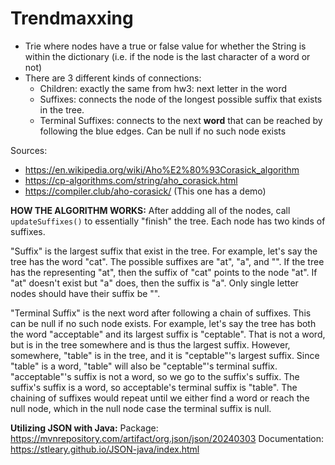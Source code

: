 # Trendmaxxing
- Trie where nodes have a true or false value for whether the String is within the dictionary (i.e. if the node is the last character of a word or not)
- There are 3 different kinds of connections:
    - Children: exactly the same from hw3: next letter in the word
    - Suffixes: connects the node of the longest possible suffix that exists in the tree. 
    - Terminal Suffixes: connects to the next **word** that can be reached by following the blue edges. Can be null if no such node exists

Sources:
- https://en.wikipedia.org/wiki/Aho%E2%80%93Corasick_algorithm
- https://cp-algorithms.com/string/aho_corasick.html
- https://compiler.club/aho-corasick/ (This one has a demo)

**HOW THE ALGORITHM WORKS:**
After addding all of the nodes, call `updateSuffixes()` to essentially "finish" the tree. Each node has two kinds of suffixes. 

"Suffix" is the largest suffix that exist in the tree. For example, let's say the tree has the word "cat". The possible suffixes are "at", "a", and "". If the tree has the representing "at", then the suffix of "cat" points to the node "at". If "at" doesn't exist but "a" does, then the suffix is "a". Only single letter nodes should have their suffix be "". 

"Terminal Suffix" is the next word after following a chain of suffixes. This can be null if no such node exists. For example, let's say the tree has both the word "acceptable" and its largest suffix is "ceptable". That is not a word, but is in the tree somewhere and is thus the largest suffix. However, somewhere, "table" is in the tree, and it is "ceptable"'s largest suffix. Since "table" is a word, "table" will also be "ceptable"'s terminal suffix. "acceptable"'s suffix is not a word, so we go to the suffix's suffix. The suffix's suffix is a word, so acceptable's terminal suffix is "table". The chaining of suffixes would repeat until we either find a word or reach the null node, which in the null node case the terminal suffix is null.

**Utilizing JSON with Java:**
Package: https://mvnrepository.com/artifact/org.json/json/20240303
Documentation: https://stleary.github.io/JSON-java/index.html

